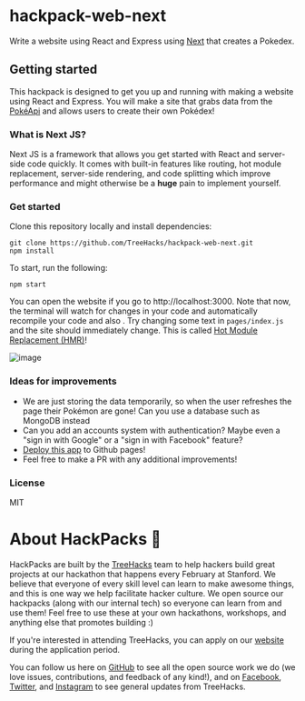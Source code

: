 # hackpack-web-next

Write a website using React and Express using [Next](https://nextjs.org) that creates a Pokedex.

## Getting started
This hackpack is designed to get you up and running with making a website using React and Express. You will make a site that grabs data from the [PokéApi](https://pokeapi.co/) and allows users to create their own Pokédex!

### What is Next JS?
Next JS is a framework that allows you get started with React and server-side code quickly. It comes with built-in features like routing, hot module replacement, server-side rendering, and code splitting which improve performance and might otherwise be a **huge** pain to implement yourself.

### Get started
Clone this repository locally and install dependencies:
```
git clone https://github.com/TreeHacks/hackpack-web-next.git
npm install
```
To start, run the following:
```
npm start
```

You can open the website if you go to http://localhost:3000. Note that now, the terminal will watch for changes in your code and automatically recompile your code and also . Try changing some text in `pages/index.js` and the site should immediately change. This is called [Hot Module Replacement (HMR)](https://webpack.js.org/concepts/hot-module-replacement/)!

![image](https://user-images.githubusercontent.com/1689183/52835583-e0bc1f00-309b-11e9-8c2e-e067bd5290d4.png)


### Ideas for improvements
- We are just storing the data temporarily, so when the user refreshes the page their Pokémon are gone! Can you use a database such as MongoDB instead
- Can you add an accounts system with authentication? Maybe even a "sign in with Google" or a "sign in with Facebook" feature?
- [Deploy this app](https://github.com/zeit/next.js/wiki/Deploying-a-Next.js-app-into-GitHub-Pages) to Github pages!
- Feel free to make a PR with any additional improvements!

### License
MIT

# About HackPacks 🌲

HackPacks are built by the [TreeHacks](https://www.treehacks.com/) team to help hackers build great projects at our hackathon that happens every February at Stanford. We believe that everyone of every skill level can learn to make awesome things, and this is one way we help facilitate hacker culture. We open source our hackpacks (along with our internal tech) so everyone can learn from and use them! Feel free to use these at your own hackathons, workshops, and anything else that promotes building :) 

If you're interested in attending TreeHacks, you can apply on our [website](https://www.treehacks.com/) during the application period.

You can follow us here on [GitHub](https://github.com/treehacks) to see all the open source work we do (we love issues, contributions, and feedback of any kind!), and on [Facebook](https://facebook.com/treehacks), [Twitter](https://twitter.com/hackwithtrees), and [Instagram](https://instagram.com/hackwithtrees) to see general updates from TreeHacks. 